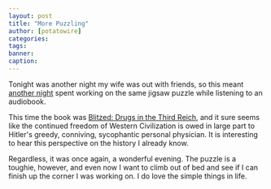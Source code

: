 ```yaml
---
layout: post
title: "More Puzzling"
author: [potatowire]
categories: 
tags: 
banner: 
caption:
---
```


Tonight was another night my wife was out with friends, so this meant [another night][1] spent working on the same jigsaw puzzle while listening to an audiobook.

This time the book was [Blitzed: Drugs in the Third Reich][2], and it sure seems like the continued freedom of Western Civilization is owed in large part to Hitler's greedy, conniving, sycophantic personal physician. It is interesting to hear this perspective on the history I already know.

Regardless, it was once again, a wonderful evening. The puzzle is a toughie, however, and even now I want to climb out of bed and see if I can finish up the corner I was working on. I do love the simple things in life.

[1]:	https://with.thegra.in/puzzling
[2]:	http://amzn.to/2yqmP9E